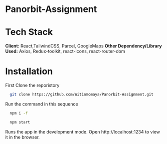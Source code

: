 # Panorbit-Assignment

# Tech Stack

**Client:** React,TailwindCSS, Parcel, GoogleMaps
**Other Dependency/Library Used:** Axios, Redux-toolkit, react-icons, react-router-dom

# Installation

First Clone the reporistory

```bash
  git clone https://github.com/nitinmomaya/Panorbit-Assignment.git
```

Run the command in this sequence

```bash
  npm i -f
```

```bash
  npm start
```

Runs the app in the development mode. Open http://localhost:1234 to view it in the browser.
